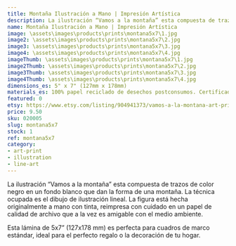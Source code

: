 ```yaml
---
title: Montaña Ilustración a Mano | Impresión Artística
description: La ilustración “Vamos a la montaña” esta compuesta de trazos de color negro en un fondo blanco que dan la forma de una montaña. Hecha originalmente a mano con tinta, reimpresa con cuidado en un papel de calidad de archivo que a la vez es amigable con el medio ambiente.
name: Montaña Ilustración a Mano | Impresión Artística
image: \assets\images\products\prints\montana5x7\1.jpg
image2: \assets\images\products\prints\montana5x7\2.jpg
image3: \assets\images\products\prints\montana5x7\3.jpg
image4: \assets\images\products\prints\montana5x7\4.jpg
imageThumb: \assets\images\products\prints\montana5x7\1.jpg
image2Thumb: \assets\images\products\prints\montana5x7\2.jpg
image3Thumb: \assets\images\products\prints\montana5x7\3.jpg
image4Thumb: \assets\images\products\prints\montana5x7\4.jpg
dimensions_es: 5" x 7" (127mm x 178mm)
materials_es: 100% papel reciclado de desechos postconsumos. Certificado FSC.
featured: 0
etsy: https://www.etsy.com/listing/904941373/vamos-a-la-montana-art-print-hand
price: 9.50
sku: 020005
slug: montana5x7
stock: 1
ref: montana5x7
category:
- art-print
- illustration
- line-art
---
```

La ilustración “Vamos a la montaña” esta compuesta de trazos de color negro en un fondo blanco que dan la forma de una montaña. La técnica ocupada es el dibujo de ilustración lineal. La figura está hecha originalmente a mano con tinta, reimpresa con cuidado en un papel de calidad de archivo que a la vez es amigable con el medio ambiente.

Esta lámina de 5x7” (127x178 mm) es perfecta para cuadros de marco estándar, ideal para el perfecto regalo o la decoración de tu hogar.
